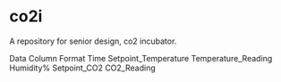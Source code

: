 # co2i
A repository for senior design, co2 incubator.

Data Column Format 
Time Setpoint_Temperature Temperature_Reading Humidity% Setpoint_CO2 CO2_Reading
